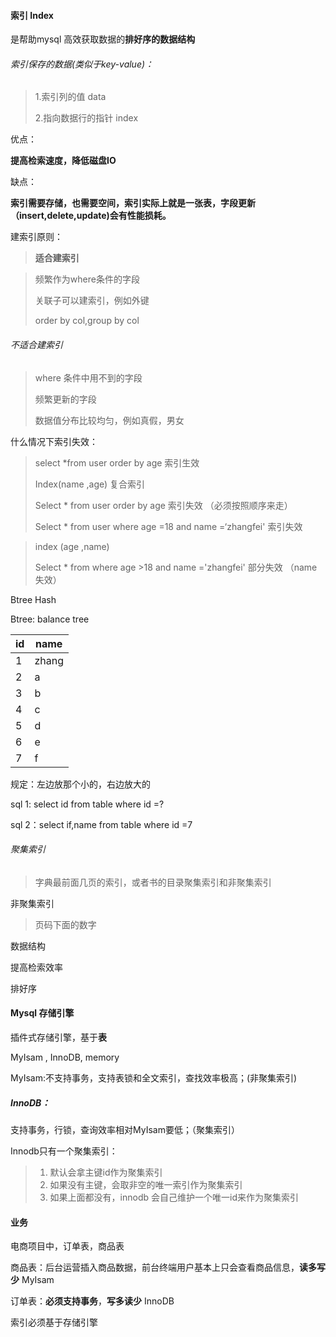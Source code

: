 #### 索引    Index

是帮助mysql 高效获取数据的**排好序的数据结构**

###### 索引保存的数据(类似于key-value)：

> 1.索引列的值 data 
>
> 2.指向数据行的指针 index

优点：

**提高检索速度，降低磁盘IO**

缺点：

**索引需要存储，也需要空间，索引实际上就是一张表，字段更新（insert,delete,update)会有性能损耗。**

建索引原则：

> **适合建索引**

> 频繁作为where条件的字段
>
> 关联子可以建索引，例如外键
>
> order by col,group by col

###### 不适合建索引

> where 条件中用不到的字段
>
> 频繁更新的字段
>
> 数据值分布比较均匀，例如真假，男女 

什么情况下索引失效：

> select  *from user order by age 索引生效
>
> Index(name ,age) 复合索引
>
> Select * from user order by age 索引失效   （必须按照顺序来走）
>
> Select * from user where age =18 and name =‘zhangfei' 索引失效

> index (age ,name)
>
> Select * from where age >18 and name ='zhangfei'  部分失效 （name 失效）  

Btree   Hash  

Btree: balance tree 

| id   | name  |
| ---- | ----- |
| 1    | zhang |
| 2    | a     |
| 3    | b     |
| 4    | c     |
| 5    | d     |
| 6    | e     |
| 7    | f     |

规定：左边放那个小的，右边放大的

sql 1: select id from table where id =?

sql 2：select if,name from table where id =7 



###### 聚集索引

> 字典最前面几页的索引，或者书的目录聚集索引和非聚集索引

非聚集索引

> 页码下面的数字

数据结构

提高检索效率

排好序

#### Mysql  存储引擎

插件式存储引擎，基于**表**

MyIsam , InnoDB,  memory 

MyIsam:不支持事务，支持表锁和全文索引，查找效率极高；(非聚集索引)

##### InnoDB： 

支持事务，行锁，查询效率相对MyIsam要低；（聚集索引）

Innodb只有一个聚集索引：

> 1. 默认会拿主键id作为聚集索引
> 2. 如果没有主键，会取非空的唯一索引作为聚集索引
> 3. 如果上面都没有，innodb 会自己维护一个唯一id来作为聚集索引

#### 业务

电商项目中，订单表，商品表

商品表：后台运营插入商品数据，前台终端用户基本上只会查看商品信息，**读多写少**  MyIsam 

订单表：**必须支持事务**，**写多读少**    InnoDB

索引必须基于存储引擎 